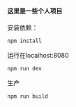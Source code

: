 #### 这里是一些个人项目
安装依赖：
``` bash
npm install
```
运行在localhost:8080
``` bash
npm run dev
```
生产
``` bash
npm run build
```
